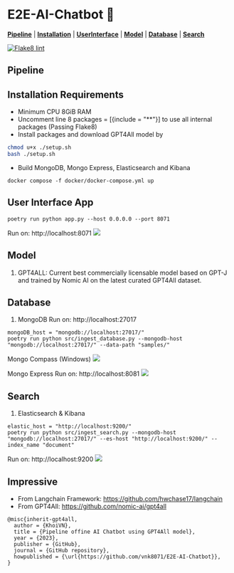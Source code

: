 # E2E-AI-Chatbot 🤖

[**Pipeline**](#pipeline) | [**Installation**](#installation-requirements) | [**UserInterface**](#user-interface) | [**Model**](#model) | [**Database**](#database) | [**Search**](#search)


[![Flake8 lint](https://github.com/vnk8071/E2E-AI-Chatbot/actions/workflows/lint.yml/badge.svg)](https://github.com/vnk8071/E2E-AI-Chatbot/actions/workflows/lint.yml)


## Pipeline

## Installation Requirements
- Minimum CPU 8GiB RAM
- Uncomment line 8 packages = [{include = "**"}] to use all internal packages (Passing Flake8)
- Install packages and download GPT4All model by
```bash
chmod u+x ./setup.sh
bash ./setup.sh
```
- Build MongoDB, Mongo Express, Elasticsearch and Kibana
```
docker compose -f docker/docker-compose.yml up
```

## User Interface App
```
poetry run python app.py --host 0.0.0.0 --port 8071
```
Run on: http://localhost:8071
<img src="https://user-images.githubusercontent.com/78080480/241147184-0c3bea3e-e19f-4532-863d-d5ddd112dea6.png">

## Model
1. GPT4ALL: Current best commercially licensable model based on GPT-J and trained by Nomic AI on the latest curated GPT4All dataset.

## Database
1. MongoDB
Run on: http://localhost:27017
```
mongoDB_host = "mongodb://localhost:27017/"
poetry run python src/ingest_database.py --mongodb-host "mongodb://localhost:27017/" --data-path "samples/"
```
Mongo Compass (Windows)
<img src="https://user-images.githubusercontent.com/78080480/240465436-6cd732a7-bfd7-41ea-8da5-f7d9e36908fc.png">

Mongo Express
Run on: http://localhost:8081
<img src="https://user-images.githubusercontent.com/78080480/241128094-d9b4469b-9a1e-4b7f-a0fd-1037a1bdeda5.png">
## Search
1. Elasticsearch & Kibana
```
elastic_host = "http://localhost:9200/"
poetry run python src/ingest_search.py --mongodb-host "mongodb://localhost:27017/" --es-host "http://localhost:9200/" --index_name "document"
```
Run on: http://localhost:9200
<img src="https://user-images.githubusercontent.com/78080480/240532984-f66cc3c3-a20b-4d93-a421-8553cec5dc46.png">

## Impressive
- From Langchain Framework: https://github.com/hwchase17/langchain
- From GPT4All: https://github.com/nomic-ai/gpt4all
```
@misc{inherit-gpt4all,
  author = {KhoiVN},
  title = {Pipeline offine AI Chatbot using GPT4All model},
  year = {2023},
  publisher = {GitHub},
  journal = {GitHub repository},
  howpublished = {\url{https://github.com/vnk8071/E2E-AI-Chatbot}},
}
```